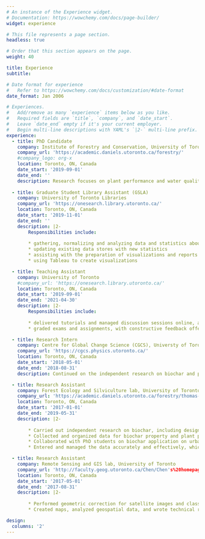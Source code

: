 ```yaml
---
# An instance of the Experience widget.
# Documentation: https://wowchemy.com/docs/page-builder/
widget: experience

# This file represents a page section.
headless: true

# Order that this section appears on the page.
weight: 40

title: Experience
subtitle:

# Date format for experience
#   Refer to https://wowchemy.com/docs/customization/#date-format
date_format: Jan 2006

# Experiences.
#   Add/remove as many `experience` items below as you like.
#   Required fields are `title`, `company`, and `date_start`.
#   Leave `date_end` empty if it's your current employer.
#   Begin multi-line descriptions with YAML's `|2-` multi-line prefix.
experience:
  - title: PhD Candidate
    company: Institute of Forestry and Conservation, University of Toronto
    company_url: 'https://academic.daniels.utoronto.ca/forestry/'
    #company_logo: org-x
    location: Toronto, ON, Canada
    date_start: '2019-09-01'
    date_end: ''
    description: Research focuses on plant performance and water quality on green roofs.
    
  - title: Graduate Student Library Assistant (GSLA)
    company: University of Toronto Libraries
    company_url: 'https://onesearch.library.utoronto.ca/'
    location: Toronto, ON, Canada
    date_start: '2019-11-01'
    date_end: ''
    description: |2-
        Responsibilities include:
        
        * gathering, normalizing and analyzing data and statistics about various library activities and holdings
        * updating existing data stores with new statistics
        * assisting with the preparation of visualizations and reports
        * using Tableau to create visualizations

  - title: Teaching Assistant
    company: University of Toronto
    #company_url: 'https://onesearch.library.utoronto.ca/'
    location: Toronto, ON, Canada
    date_start: '2019-09-01'
    date_end: '2021-04-30'
    description: |2-
        Responsibilities include:
        
        * delivered tutorials and managed discussion sessions online, and provided valuable supports to students
        * graded exams and assignments, with constructive feedback offered

  - title: Research Intern
    company: Centre for Global Change Science (CGCS), Universty of Toronto
    company_url: 'https://cgcs.physics.utoronto.ca/'
    location: Toronto, ON, Canada
    date_start: '2018-05-01'
    date_end: '2018-08-31'
    description: Continued on the independent research on biochar and published the 1st-author manuscript in a peer-reviewed scientific journal – Soil Systems, which contributed to biochar manufacturing and application  

  - title: Research Assistant
    company: Forest Ecology and Silviculture lab, University of Toronto
    company_url: 'https://academic.daniels.utoronto.ca/forestry/thomas-lab/'
    location: Toronto, ON, Canada
    date_start: '2017-01-01'
    date_end: '2019-05-31'
    description: |2-
        
        * Carried out independent research on biochar, including designed and conducted experiments
        * Collected and organized data for biochar property and plant physiology, and analyzed the data using R and Excel, which provided statistical basis for the research arguments
        * Collaborated with PhD students on biochar application on urban forests project and soil greenhouse gas emission project, which improved the experiment design and accelerated the research process
        * Entered and managed the data accurately and effectively, which increased the efficiency of the research

  - title: Research Assistant
    company: Remote Sensing and GIS lab, University of Toronto
    company_url: 'http://faculty.geog.utoronto.ca/Chen/Chen's%20homepage/home.htm'
    location: Toronto, ON, Canada
    date_start: '2017-05-01'
    date_end: '2017-08-31'
    description: |2-
        
        * Performed geometric correction for satellite images and classified the images using ArcGIS, which increased the data reliability and provided basis for further GIS research
        * Created maps, analyzed geospatial data, and wrote technical reports based on the analysis and results

design:
  columns: '2'
---
```

